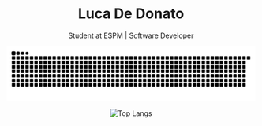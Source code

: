<h1 align="center">Luca De Donato</h1>
<p align="center">
  Student at ESPM | Software Developer
</p>

<p align="center">
  <img src="https://github.com/lucaddonato/lucaddonato/blob/output/github-contribution-grid-snake.svg" alt="snake gif" />
</p>

<p align="center">
  <img src="https://github-readme-stats.vercel.app/api/top-langs/?username=lucaddonato&layout=pie&hide_title=true&theme=tokyonight&bg_color=00000000&langs_count=8&icon_color=00FFA6" alt="Top Langs" />
</p>
